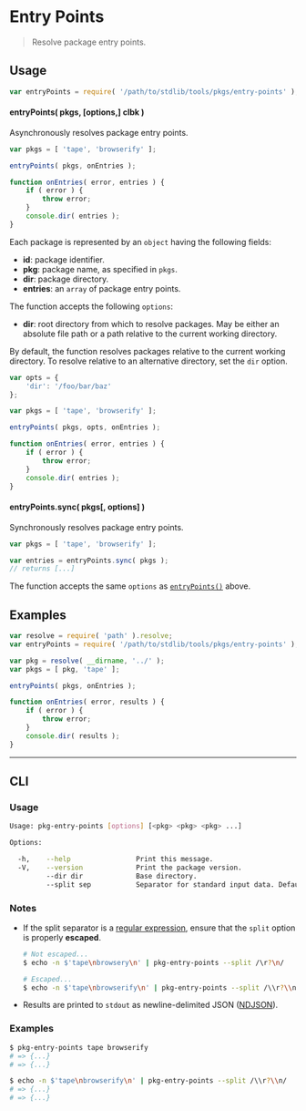 # Entry Points

> Resolve package entry points.


<!-- <usage> -->

## Usage

``` javascript
var entryPoints = require( '/path/to/stdlib/tools/pkgs/entry-points' );
```

<a name="entry-points"></a>

#### entryPoints( pkgs, \[options,\] clbk )

Asynchronously resolves package entry points.

``` javascript
var pkgs = [ 'tape', 'browserify' ];

entryPoints( pkgs, onEntries );

function onEntries( error, entries ) {
    if ( error ) {
        throw error;
    }
    console.dir( entries );
}
```

Each package is represented by an `object` having the following fields:

* __id__: package identifier.
* __pkg__: package name, as specified in `pkgs`.
* __dir__: package directory.
* __entries__: an `array` of package entry points.

The function accepts the following `options`:

* __dir__: root directory from which to resolve packages. May be either an absolute file path or a path relative to the current working directory.

By default, the function resolves packages relative to the current working directory. To resolve relative to an alternative directory, set the `dir` option.

``` javascript
var opts = {
    'dir': '/foo/bar/baz'
};

var pkgs = [ 'tape', 'browserify' ];

entryPoints( pkgs, opts, onEntries );

function onEntries( error, entries ) {
    if ( error ) {
        throw error;
    }
    console.dir( entries );
}
```


#### entryPoints.sync( pkgs\[, options\] )

Synchronously resolves package entry points.

``` javascript
var pkgs = [ 'tape', 'browserify' ];

var entries = entryPoints.sync( pkgs );
// returns [...]
```

The function accepts the same `options` as [`entryPoints()`](#entry-points) above.

<!-- </usage> -->


<!-- <examples> -->

## Examples

``` javascript
var resolve = require( 'path' ).resolve;
var entryPoints = require( '/path/to/stdlib/tools/pkgs/entry-points' );

var pkg = resolve( __dirname, '../' );
var pkgs = [ pkg, 'tape' ];

entryPoints( pkgs, onEntries );

function onEntries( error, results ) {
    if ( error ) {
        throw error;
    }
    console.dir( results );
}
```

<!-- </examples> -->


<!-- <cli> -->

---

## CLI

<!-- <usage> -->

### Usage

``` bash
Usage: pkg-entry-points [options] [<pkg> <pkg> <pkg> ...]

Options:

  -h,    --help                Print this message.
  -V,    --version             Print the package version.
         --dir dir             Base directory.
         --split sep           Separator for standard input data. Default: '/\r?\n/'.
```

<!-- </usage> -->


<!-- <notes> -->

### Notes

* If the split separator is a [regular expression][regexp], ensure that the `split` option is properly __escaped__.

  ``` bash
  # Not escaped...
  $ echo -n $'tape\nbrowsery\n' | pkg-entry-points --split /\r?\n/

  # Escaped...
  $ echo -n $'tape\nbrowserify\n' | pkg-entry-points --split /\\r?\\n/
  ```

* Results are printed to `stdout` as newline-delimited JSON ([NDJSON][ndjson]).

<!-- </notes> -->


<!-- <examples> -->

### Examples

``` bash
$ pkg-entry-points tape browserify
# => {...}
# => {...}
```

``` bash
$ echo -n $'tape\nbrowserify\n' | pkg-entry-points --split /\\r?\\n/
# => {...}
# => {...}
```

<!-- </examples> -->

<!-- </cli> -->


<!-- <links> -->

[regexp]: https://developer.mozilla.org/en-US/docs/Web/JavaScript/Guide/Regular_Expressions
[ndjson]: http://ndjson.org/

<!-- </links> -->
